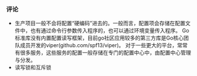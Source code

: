 ### 评论

- 生产项目一般不会将配置“硬编码”进去的。一般而言，配置项会存储在配置文件中，也有通过命令行参数传入程序的，也可以通过环境变量传入程序。
Go标准库没有内置配置读写框架，目前go社区应用较多的第三方库是Go核心团队成员开发的viper(github.com/spf13/viper)。
对于一些更大的平台，常常有很多服务，这些服务的配置一般存储在专门的配置中心中，由配置中心管理与分发。
- 读写锁和互斥锁